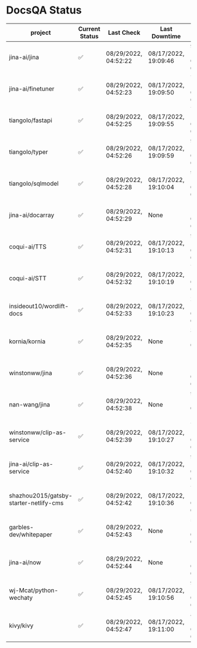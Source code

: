 # DocsQA Status

|               project                |Current Status|     Last Check     |   Last Downtime    |              % Uptime              |
|--------------------------------------|--------------|--------------------|--------------------|------------------------------------|
|jina-ai/jina                          |✅            |08/29/2022, 04:52:22|08/17/2022, 19:09:46|95.457 (since 08/15/2022, 07:09:42) |
|jina-ai/finetuner                     |✅            |08/29/2022, 04:52:23|08/17/2022, 19:09:50|70.855 (since 08/15/2022, 07:09:42) |
|tiangolo/fastapi                      |✅            |08/29/2022, 04:52:25|08/17/2022, 19:09:55|70.860 (since 08/15/2022, 07:09:42) |
|tiangolo/typer                        |✅            |08/29/2022, 04:52:26|08/17/2022, 19:09:59|90.204 (since 08/15/2022, 07:09:42) |
|tiangolo/sqlmodel                     |✅            |08/29/2022, 04:52:28|08/17/2022, 19:10:04|95.471 (since 08/15/2022, 07:09:42) |
|jina-ai/docarray                      |✅            |08/29/2022, 04:52:29|None                |100.000 (since 08/24/2022, 01:39:12)|
|coqui-ai/TTS                          |✅            |08/29/2022, 04:52:31|08/17/2022, 19:10:13|95.467 (since 08/15/2022, 07:09:42) |
|coqui-ai/STT                          |✅            |08/29/2022, 04:52:32|08/17/2022, 19:10:19|70.861 (since 08/15/2022, 07:09:42) |
|insideout10/wordlift-docs             |✅            |08/29/2022, 04:52:33|08/17/2022, 19:10:23|25.923 (since 08/15/2022, 07:09:42) |
|kornia/kornia                         |✅            |08/29/2022, 04:52:35|None                |34.344 (since 08/23/2022, 16:11:04) |
|winstonww/jina                        |✅            |08/29/2022, 04:52:36|None                |100.000 (since 08/26/2022, 06:21:28)|
|nan-wang/jina                         |✅            |08/29/2022, 04:52:38|None                |99.953 (since 08/24/2022, 15:11:24) |
|winstonww/clip-as-service             |✅            |08/29/2022, 04:52:39|08/17/2022, 19:10:27|70.863 (since 08/15/2022, 07:09:42) |
|jina-ai/clip-as-service               |✅            |08/29/2022, 04:52:40|08/17/2022, 19:10:32|95.476 (since 08/15/2022, 07:09:42) |
|shazhou2015/gatsby-starter-netlify-cms|✅            |08/29/2022, 04:52:42|08/17/2022, 19:10:36|70.863 (since 08/15/2022, 07:09:42) |
|garbles-dev/whitepaper                |✅            |08/29/2022, 04:52:43|None                |58.260 (since 08/24/2022, 01:39:12) |
|jina-ai/now                           |✅            |08/29/2022, 04:52:44|None                |100.000 (since 08/24/2022, 01:39:12)|
|wj-Mcat/python-wechaty                |✅            |08/29/2022, 04:52:45|08/17/2022, 19:10:56|94.104 (since 08/15/2022, 07:09:42) |
|kivy/kivy                             |✅            |08/29/2022, 04:52:47|08/17/2022, 19:11:00|89.461 (since 08/15/2022, 07:09:42) |
